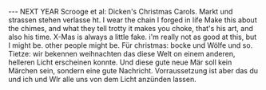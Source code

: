 --- NEXT YEAR
Scrooge et al: Dicken's Christmas Carols.
Markt und strassen stehen verlasse
ht.
I wear the chain I forged in life
Make this about the chimes, and what they tell trotty
it makes you choke, that's his art, and also his time. X-Mas is always a little fake.
i'm really not as good at this, but I might be. other people might be.
Für christmas: bocke und Wölfe und so.
Tietze: wir bekennen weihnachten das diese Welt on einem anderen, helleren Licht erscheinen konnte.
Und diese gute neue Mär soll kein Märchen sein, sondern eine gute Nachricht.
Vorraussetzung ist aber das du und ich und WIr alle uns von dem Licht anzünden lassen.

